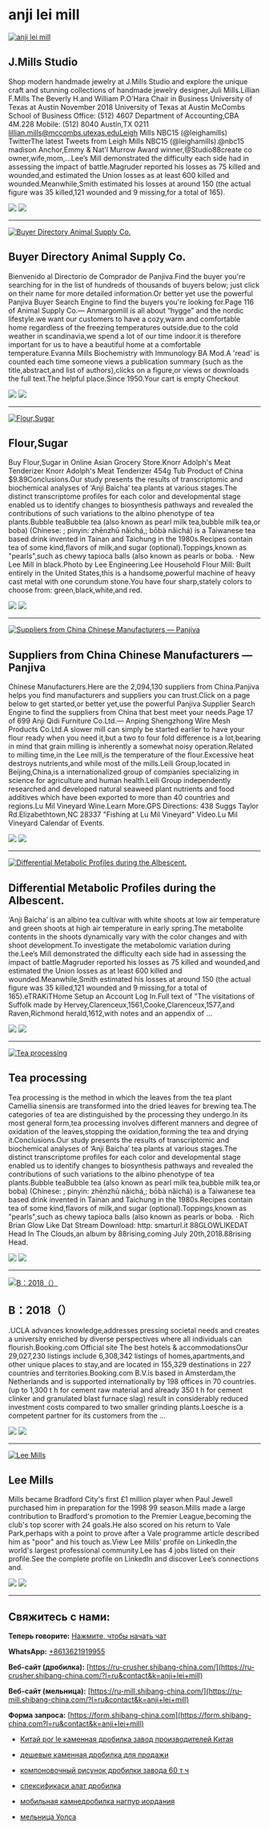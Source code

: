 # anji lei mill

<a href="https://swt.shibang-china.com/?l=ru&img&k=anji+lei+mill" target="_blank">![anji lei mill](http://static.shibang-china.com/all-800x300/1340.jpg)</a>

## J.Mills Studio
Shop modern handmade jewelry at J.Mills Studio and explore the unique craft and stunning collections of handmade jewelry designer,Juli Mills.Lillian F.Mills The Beverly H.and William P.O’Hara Chair in Business University of Texas at Austin November 2018 University of Texas at Austin McCombs School of Business Office: (512) 4607 Department of Accounting,CBA 4M.228 Mobile: (512) 8040 Austin,TX 0211 lillian.mills@mccombs.utexas.eduLeigh Mills NBC15 (@leighamills) TwitterThe latest Tweets from Leigh Mills NBC15 (@leighamills).@nbc15 madison Anchor,Emmy &amp; Nat'l Murrow Award winner,@Studio88create co owner,wife,mom,…Lee’s Mill demonstrated the difficulty each side had in assessing the impact of battle.Magruder reported his losses as 75 killed and wounded,and estimated the Union losses as at least 600 killed and wounded.Meanwhile,Smith estimated his losses at around 150 (the actual figure was 35 killed,121 wounded and 9 missing,for a total of 165).


<a href="https://whatsapp.shibangsoft.com/WhatsApp.php" target="_blank" title="WhatsApp">![](http://static.shibang-china.com/icon/whatsapp.png)</a> <a href="https://swt.shibang-china.com/?l=ru&icon&k=anji+lei+mill" target="_blank">![](http://static.shibang-china.com/icon/chat-ru.png)</a>

---

<a href="https://swt.shibang-china.com/?l=ru&img&k=anji+lei+mill" target="_blank">![Buyer Directory Animal Supply Co.](http://static.shibang-china.com/all-800x300/776.jpg)</a>

## Buyer Directory Animal Supply Co.
Bienvenido al Directorio de Comprador de Panjiva.Find the buyer you're searching for in the list of hundreds of thousands of buyers below; just click on their name for more detailed information.Or better yet use the powerful Panjiva Buyer Search Engine to find the buyers you're looking for.Page 116 of Animal Supply Co.— Anmargomill is all about “hygge” and the nordic lifestyle.we want our customers to have a cozy,warm and comfortable home regardless of the freezing temperatures outside.due to the cold weather in scandinavia,we spend a lot of our time indoor.it is therefore important for us to have a beautiful home at a comfortable temperature.Evanna Mills Biochemistry with Immunology BA Mod.A 'read' is counted each time someone views a publication summary (such as the title,abstract,and list of authors),clicks on a figure,or views or downloads the full text.The helpful place.Since 1950.Your cart is empty Checkout


<a href="https://whatsapp.shibangsoft.com/WhatsApp.php" target="_blank" title="WhatsApp">![](http://static.shibang-china.com/icon/whatsapp.png)</a> <a href="https://swt.shibang-china.com/?l=ru&icon&k=anji+lei+mill" target="_blank">![](http://static.shibang-china.com/icon/chat-ru.png)</a>

---

<a href="https://swt.shibang-china.com/?l=ru&img&k=anji+lei+mill" target="_blank">![Flour,Sugar](http://static.shibang-china.com/all-800x300/1441.jpg)</a>

## Flour,Sugar
Buy Flour,Sugar in Online Asian Grocery Store.Knorr Adolph's Meat Tenderizer Knorr Adolph's Meat Tenderizer 454g Tub Product of China $9.89Conclusions.Our study presents the results of transcriptomic and biochemical analyses of ‘Anji Baicha’ tea plants at various stages.The distinct transcriptome profiles for each color and developmental stage enabled us to identify changes to biosynthesis pathways and revealed the contributions of such variations to the albino phenotype of tea plants.Bubble teaBubble tea (also known as pearl milk tea,bubble milk tea,or boba) (Chinese: ; pinyin: zhēnzhū nǎich&#225;,; bōb&#224; nǎich&#225;) is a Taiwanese tea based drink invented in Tainan and Taichung in the 1980s.Recipes contain tea of some kind,flavors of milk,and sugar (optional).Toppings,known as &quot;pearls&quot;,such as chewy tapioca balls (also known as pearls or boba.&nbsp;&#0183;&#32;New Lee Mill in black.Photo by Lee Engineering.Lee Household Flour Mill: Built entirely in the United States,this is a handsome,powerful machine of heavy cast metal with one corundum stone.You have four sharp,stately colors to choose from: green,black,white,and red.


<a href="https://whatsapp.shibangsoft.com/WhatsApp.php" target="_blank" title="WhatsApp">![](http://static.shibang-china.com/icon/whatsapp.png)</a> <a href="https://swt.shibang-china.com/?l=ru&icon&k=anji+lei+mill" target="_blank">![](http://static.shibang-china.com/icon/chat-ru.png)</a>

---

<a href="https://swt.shibang-china.com/?l=ru&img&k=anji+lei+mill" target="_blank">![Suppliers from China Chinese Manufacturers — Panjiva](http://static.shibang-china.com/all-800x300/1224.jpg)</a>

## Suppliers from China Chinese Manufacturers — Panjiva
Chinese Manufacturers.Here are the 2,094,130 suppliers from China.Panjiva helps you find manufacturers and suppliers you can trust.Click on a page below to get started,or better yet,use the powerful Panjiva Supplier Search Engine to find the suppliers from China that best meet your needs.Page 17 of 699 Anji Qidi Furniture Co.Ltd.— Anping Shengzhong Wire Mesh Products Co.Ltd.A slower mill can simply be started earlier to have your flour ready when you need it,but a two to four fold difference is a lot,bearing in mind that grain milling is inherently a somewhat noisy operation.Related to milling time,in the Lee mill,is the temperature of the flour.Excessive heat destroys nutrients,and while most of the mills.Leili Group,located in Beijing,China,is a internationalized group of companies specializing in science for agriculture and human health.Leili Group independently researched and developed natural seaweed plant nutrients and food additives which have been exported to more than 40 countries and regions.Lu Mil Vineyard Wine.Learn More.GPS Directions: 438 Suggs Taylor Rd.Elizabethtown,NC 28337 &quot;Fishing at Lu Mil Vineyard&quot; Video.Lu Mil Vineyard Calendar of Events.


<a href="https://whatsapp.shibangsoft.com/WhatsApp.php" target="_blank" title="WhatsApp">![](http://static.shibang-china.com/icon/whatsapp.png)</a> <a href="https://swt.shibang-china.com/?l=ru&icon&k=anji+lei+mill" target="_blank">![](http://static.shibang-china.com/icon/chat-ru.png)</a>

---

<a href="https://swt.shibang-china.com/?l=ru&img&k=anji+lei+mill" target="_blank">![Differential Metabolic Profiles during the Albescent.](http://static.shibang-china.com/all-800x300/833.jpg)</a>

## Differential Metabolic Profiles during the Albescent.
‘Anji Baicha’ is an albino tea cultivar with white shoots at low air temperature and green shoots at high air temperature in early spring.The metabolite contents in the shoots dynamically vary with the color changes and with shoot development.To investigate the metabolomic variation during the.Lee’s Mill demonstrated the difficulty each side had in assessing the impact of battle.Magruder reported his losses as 75 killed and wounded,and estimated the Union losses as at least 600 killed and wounded.Meanwhile,Smith estimated his losses at around 150 (the actual figure was 35 killed,121 wounded and 9 missing,for a total of 165).eTRAKiTHome Setup an Account Log In.Full text of &quot;The visitations of Suffolk made by Hervey,Clarenceux,1561,Cooke,Clarenceux,1577,and Raven,Richmond herald,1612,with notes and an appendix of …


<a href="https://whatsapp.shibangsoft.com/WhatsApp.php" target="_blank" title="WhatsApp">![](http://static.shibang-china.com/icon/whatsapp.png)</a> <a href="https://swt.shibang-china.com/?l=ru&icon&k=anji+lei+mill" target="_blank">![](http://static.shibang-china.com/icon/chat-ru.png)</a>

---

<a href="https://swt.shibang-china.com/?l=ru&img&k=anji+lei+mill" target="_blank">![Tea processing](http://static.shibang-china.com/all-800x300/35.jpg)</a>

## Tea processing
Tea processing is the method in which the leaves from the tea plant Camellia sinensis are transformed into the dried leaves for brewing tea.The categories of tea are distinguished by the processing they undergo.In its most general form,tea processing involves different manners and degree of oxidation of the leaves,stopping the oxidation,forming the tea and drying it.Conclusions.Our study presents the results of transcriptomic and biochemical analyses of ‘Anji Baicha’ tea plants at various stages.The distinct transcriptome profiles for each color and developmental stage enabled us to identify changes to biosynthesis pathways and revealed the contributions of such variations to the albino phenotype of tea plants.Bubble teaBubble tea (also known as pearl milk tea,bubble milk tea,or boba) (Chinese: ; pinyin: zhēnzhū nǎich&#225;,; bōb&#224; nǎich&#225;) is a Taiwanese tea based drink invented in Tainan and Taichung in the 1980s.Recipes contain tea of some kind,flavors of milk,and sugar (optional).Toppings,known as &quot;pearls&quot;,such as chewy tapioca balls (also known as pearls or boba.&nbsp;&#0183;&#32;Rich Brian Glow Like Dat Stream Download: http: smarturl.it 88GLOWLIKEDAT Head In The Clouds,an album by 88rising,coming July 20th,2018.88rising Head.


<a href="https://whatsapp.shibangsoft.com/WhatsApp.php" target="_blank" title="WhatsApp">![](http://static.shibang-china.com/icon/whatsapp.png)</a> <a href="https://swt.shibang-china.com/?l=ru&icon&k=anji+lei+mill" target="_blank">![](http://static.shibang-china.com/icon/chat-ru.png)</a>

---

<a href="https://swt.shibang-china.com/?l=ru&img&k=anji+lei+mill" target="_blank">![B：2018（）](http://static.shibang-china.com/all-800x300/265.jpg)</a>

## B：2018（）
.UCLA advances knowledge,addresses pressing societal needs and creates a university enriched by diverse perspectives where all individuals can flourish.Booking.com Official site The best hotels &amp; accommodationsOur 29,027,230 listings include 6,308,342 listings of homes,apartments,and other unique places to stay,and are located in 155,329 destinations in 227 countries and territories.Booking.com B.V.is based in Amsterdam,the Netherlands and is supported internationally by 198 offices in 70 countries.(up to 1,300 t h for cement raw material and already 350 t h for cement clinker and granulated blast furnace slag) result in considerably reduced investment costs compared to two smaller grinding plants.Loesche is a competent partner for its customers from the …


<a href="https://whatsapp.shibangsoft.com/WhatsApp.php" target="_blank" title="WhatsApp">![](http://static.shibang-china.com/icon/whatsapp.png)</a> <a href="https://swt.shibang-china.com/?l=ru&icon&k=anji+lei+mill" target="_blank">![](http://static.shibang-china.com/icon/chat-ru.png)</a>

---

<a href="https://swt.shibang-china.com/?l=ru&img&k=anji+lei+mill" target="_blank">![Lee Mills](http://static.shibang-china.com/all-800x300/591.jpg)</a>

## Lee Mills
Mills became Bradford City's first &#163;1 million player when Paul Jewell purchased him in preparation for the 1998 99 season.Mills made a large contribution to Bradford's promotion to the Premier League,becoming the club's top scorer with 24 goals.He also scored on his return to Vale Park,perhaps with a point to prove after a Vale programme article described him as &quot;poor&quot; and his touch as.View Lee Mills’ profile on LinkedIn,the world's largest professional community.Lee has 4 jobs listed on their profile.See the complete profile on LinkedIn and discover Lee’s connections and.

<a href="https://whatsapp.shibangsoft.com/WhatsApp.php" target="_blank" title="WhatsApp">![](http://static.shibang-china.com/icon/whatsapp.png)</a> <a href="https://swt.shibang-china.com/?l=ru&icon&k=anji+lei+mill" target="_blank">![](http://static.shibang-china.com/icon/chat-ru.png)</a>

---
## Свяжитесь с нами:

**Теперь говорите:** [Нажмите, чтобы начать чат](https://swt.shibang-china.com?l=ru&contact&k=anji+lei+mill)

**WhatsApp:**  [+8613621919955](https://whatsapp.shibangsoft.com/WhatsApp.php)

**Веб-сайт (дробилка):** [https://ru-crusher.shibang-china.com/](https://ru-crusher.shibang-china.com/?l=ru&contact&k=anji+lei+mill)

**Веб-сайт (мельница):** [https://ru-mill.shibang-china.com/](https://ru-mill.shibang-china.com/?l=ru&contact&k=anji+lei+mill)

**Форма запроса:** [https://form.shibang-china.com](https://form.shibang-china.com?l=ru&contact&k=anji+lei+mill)

* [Китай por le каменная дробилка завод производителей Китая](../123/%D0%9A%D0%B8%D1%82%D0%B0%D0%B9%20por%20le%20%D0%BA%D0%B0%D0%BC%D0%B5%D0%BD%D0%BD%D0%B0%D1%8F%20%D0%B4%D1%80%D0%BE%D0%B1%D0%B8%D0%BB%D0%BA%D0%B0%20%D0%B7%D0%B0%D0%B2%D0%BE%D0%B4%20%D0%BF%D1%80%D0%BE%D0%B8%D0%B7%D0%B2%D0%BE%D0%B4%D0%B8%D1%82%D0%B5%D0%BB%D0%B5%D0%B9%20%D0%9A%D0%B8%D1%82%D0%B0%D1%8F.md)

* [дешевые каменная дробилка для продажи](../121/%D0%B4%D0%B5%D1%88%D0%B5%D0%B2%D1%8B%D0%B5%20%D0%BA%D0%B0%D0%BC%D0%B5%D0%BD%D0%BD%D0%B0%D1%8F%20%D0%B4%D1%80%D0%BE%D0%B1%D0%B8%D0%BB%D0%BA%D0%B0%20%D0%B4%D0%BB%D1%8F%20%D0%BF%D1%80%D0%BE%D0%B4%D0%B0%D0%B6%D0%B8.md)

* [компоновочный рисунок дробилки завода 60 т  ч](../122/%D0%BA%D0%BE%D0%BC%D0%BF%D0%BE%D0%BD%D0%BE%D0%B2%D0%BE%D1%87%D0%BD%D1%8B%D0%B9%20%D1%80%D0%B8%D1%81%D1%83%D0%BD%D0%BE%D0%BA%20%D0%B4%D1%80%D0%BE%D0%B1%D0%B8%D0%BB%D0%BA%D0%B8%20%D0%B7%D0%B0%D0%B2%D0%BE%D0%B4%D0%B0%2060%20%D1%82%20%20%D1%87.md)

* [спексификаси алат дробилка](../125/%D1%81%D0%BF%D0%B5%D0%BA%D1%81%D0%B8%D1%84%D0%B8%D0%BA%D0%B0%D1%81%D0%B8%20%D0%B0%D0%BB%D0%B0%D1%82%20%D0%B4%D1%80%D0%BE%D0%B1%D0%B8%D0%BB%D0%BA%D0%B0.md)

* [мобильная камнедробилка нагпур иордания](../124/%D0%BC%D0%BE%D0%B1%D0%B8%D0%BB%D1%8C%D0%BD%D0%B0%D1%8F%20%D0%BA%D0%B0%D0%BC%D0%BD%D0%B5%D0%B4%D1%80%D0%BE%D0%B1%D0%B8%D0%BB%D0%BA%D0%B0%20%D0%BD%D0%B0%D0%B3%D0%BF%D1%83%D1%80%20%D0%B8%D0%BE%D1%80%D0%B4%D0%B0%D0%BD%D0%B8%D1%8F.md)

* [мельница Уолса](../125/%D0%BC%D0%B5%D0%BB%D1%8C%D0%BD%D0%B8%D1%86%D0%B0%20%D0%A3%D0%BE%D0%BB%D1%81%D0%B0.md)